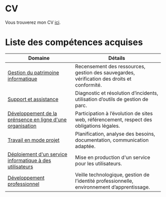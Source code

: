 # CV
Vous trouverez mon CV [ici]().

# Liste des compétences acquises 

| **Domaine**                          | **Détails**                                                                                     |
|--------------------------------------|-------------------------------------------------------------------------------------------------|
| [Gestion du patrimoine informatique](patrimoine-informatique.md)  | Recensement des ressources, gestion des sauvegardes, vérification des droits et conformité.   |
| [Support et assistance](support-assistance.md)                | Diagnostic et résolution d’incidents, utilisation d’outils de gestion de parc.                 |
| [Développement de la prénsence en ligne d'une organisation](présence-en-ligne.md)                    | Participation à l’évolution de sites web, référencement, respect des obligations légales.      |
| [Travail en mode projet](travail-mode-projet.md)               | Planification, analyse des besoins, documentation, communication adaptée.                      |
| [Déploiement d'un service informatique à des utilisateurs](déploiement-service-info.md)              | Mise en production d'un service pour les utilisateurs.    |
| [Développement professionnel](développement-professionel.md)          | Veille technologique, gestion de l’identité professionnelle, environnement d’apprentissage.   |

